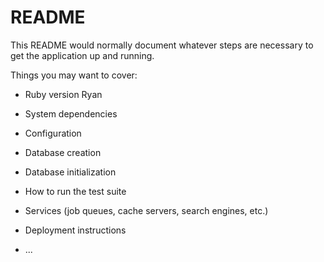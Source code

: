 # README

This README would normally document whatever steps are necessary to get the
application up and running.

Things you may want to cover:

* Ruby version Ryan

* System dependencies

* Configuration

* Database creation

* Database initialization

* How to run the test suite

* Services (job queues, cache servers, search engines, etc.)

* Deployment instructions

* ...

